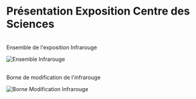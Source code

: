 # Présentation Exposition Centre des Sciences #
<br>
Ensemble de l'exposition Infrarouge

![Ensemble Infrarouge](https://github.com/user-attachments/assets/144cef90-fcbe-4575-ab81-d3521b602566)


<br>
Borne de modification de l'infrarouge

![Borne Modification Infrarouge](https://github.com/user-attachments/assets/5be2b9db-7823-40d1-b512-ae666196f9af)

<br>




